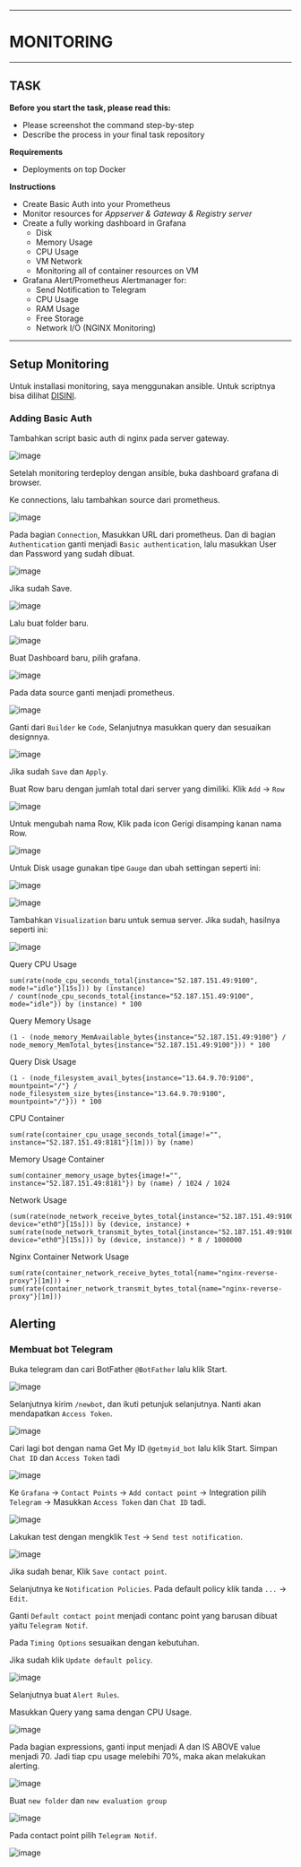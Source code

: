 -----
# **MONITORING**
-----

## TASK

**Before you start the task, please read this:**
- Please screenshot the command step-by-step
- Describe the process in your final task repository

**Requirements**
- Deployments on top Docker

**Instructions**
- Create Basic Auth into your Prometheus
- Monitor resources for *Appserver & Gateway & Registry server*
- Create a fully working dashboard in Grafana
  - Disk
  - Memory Usage
  - CPU Usage
  - VM Network
  - Monitoring all of container resources on VM
- Grafana Alert/Prometheus Alertmanager for:
  - Send Notification to Telegram
  - CPU Usage
  - RAM Usage
  - Free Storage
  - Network I/O (NGINX Monitoring)


-----

## Setup Monitoring

Untuk installasi monitoring, saya menggunakan ansible. Untuk scriptnya bisa dilihat [DISINI](https://github.com/fadil05me/devops20-dumbways-AhmadFadillah/blob/main/stage2/final-task/ansible/4install_mon.yaml).


### **Adding Basic Auth**

Tambahkan script basic auth di nginx pada server gateway.

![image](https://github.com/fadil05me/devops20-dumbways-AhmadFadillah/assets/45775729/ca7d81cb-ef7a-41c8-b6a6-e1b991fc9c7b)


Setelah monitoring terdeploy dengan ansible, buka dashboard grafana di browser.

Ke connections, lalu tambahkan source dari prometheus.



![image](https://github.com/fadil05me/devops20-dumbways-AhmadFadillah/assets/45775729/ec821881-dab4-4b2e-9c45-81f30bb16fa9)



Pada bagian ```Connection```, Masukkan URL dari prometheus. Dan di bagian ```Authentication``` ganti menjadi ```Basic authentication```, lalu masukkan User dan Password yang sudah dibuat.



![image](https://github.com/fadil05me/devops20-dumbways-AhmadFadillah/assets/45775729/e98b8e23-57aa-459e-a90f-e74b176b8053)




Jika sudah Save.



![image](https://github.com/fadil05me/devops20-dumbways-AhmadFadillah/assets/45775729/ea77b30a-3eae-496c-8c32-edd2f9a87a88)


Lalu buat folder baru.



![image](https://github.com/fadil05me/devops20-dumbways-AhmadFadillah/assets/45775729/e2e18f50-18f9-49e1-b066-f7317bb7533f)


Buat Dashboard baru, pilih grafana.



![image](https://github.com/fadil05me/devops20-dumbways-AhmadFadillah/assets/45775729/73e5087c-e1db-4c30-be86-03e5fab86070)


Pada data source ganti menjadi prometheus.



![image](https://github.com/fadil05me/devops20-dumbways-AhmadFadillah/assets/45775729/6be88166-38a7-4c71-8e8b-1d092b351f9c)


Ganti dari ```Builder``` ke ```Code```, Selanjutnya masukkan query dan sesuaikan designnya.



![image](https://github.com/fadil05me/devops20-dumbways-AhmadFadillah/assets/45775729/693211b3-077c-4781-8668-0dabba72fd35)


Jika sudah ```Save``` dan ```Apply```.


Buat Row baru dengan jumlah total dari server yang dimiliki. Klik ```Add``` -> ```Row```


![image](https://github.com/fadil05me/devops20-dumbways-AhmadFadillah/assets/45775729/22380f81-27d3-43b4-9d10-d40efd457793)


Untuk mengubah nama Row, Klik pada icon Gerigi disamping kanan nama Row.


![image](https://github.com/fadil05me/devops20-dumbways-AhmadFadillah/assets/45775729/e6c4675c-d6d2-4b91-9048-970ea1d2327d)


Untuk Disk usage gunakan tipe ```Gauge``` dan ubah settingan seperti ini:

![image](https://github.com/fadil05me/devops20-dumbways-AhmadFadillah/assets/45775729/ed9842db-5fed-4dba-93fe-28881f12b892)

![image](https://github.com/fadil05me/devops20-dumbways-AhmadFadillah/assets/45775729/5c65bd0a-c022-4a9e-9382-1ac37b7c23ab)



Tambahkan ```Visualization``` baru untuk semua server. Jika sudah, hasilnya seperti ini:


![image](https://github.com/fadil05me/devops20-dumbways-AhmadFadillah/assets/45775729/bbcea647-55bd-463a-83e5-33d9ebc7bd0e)



Query CPU Usage
```
sum(rate(node_cpu_seconds_total{instance="52.187.151.49:9100", mode!="idle"}[15s])) by (instance)
/ count(node_cpu_seconds_total{instance="52.187.151.49:9100", mode="idle"}) by (instance) * 100
```

Query Memory Usage
```
(1 - (node_memory_MemAvailable_bytes{instance="52.187.151.49:9100"} / node_memory_MemTotal_bytes{instance="52.187.151.49:9100"})) * 100
```

Query Disk Usage
```
(1 - (node_filesystem_avail_bytes{instance="13.64.9.70:9100", mountpoint="/"} / node_filesystem_size_bytes{instance="13.64.9.70:9100", mountpoint="/"})) * 100
```

CPU Container
```
sum(rate(container_cpu_usage_seconds_total{image!="", instance="52.187.151.49:8181"}[1m])) by (name)
```

Memory Usage Container
```
sum(container_memory_usage_bytes{image!="", instance="52.187.151.49:8181"}) by (name) / 1024 / 1024
```

Network Usage
```
(sum(rate(node_network_receive_bytes_total{instance="52.187.151.49:9100", device="eth0"}[15s])) by (device, instance) + sum(rate(node_network_transmit_bytes_total{instance="52.187.151.49:9100", device="eth0"}[15s])) by (device, instance)) * 8 / 1000000
```

Nginx Container Network Usage
```
sum(rate(container_network_receive_bytes_total{name="nginx-reverse-proxy"}[1m])) + sum(rate(container_network_transmit_bytes_total{name="nginx-reverse-proxy"}[1m]))
```


## Alerting

### Membuat bot Telegram

Buka telegram dan cari BotFather ```@BotFather``` lalu klik Start.


![image](https://github.com/fadil05me/devops20-dumbways-AhmadFadillah/assets/45775729/3263d337-ae9e-4afa-aaa4-99624f99a637)


Selanjutnya kirim ```/newbot```, dan ikuti petunjuk selanjutnya. Nanti akan mendapatkan ```Access Token```.


![image](https://github.com/fadil05me/devops20-dumbways-AhmadFadillah/assets/45775729/3e51d244-f98e-49d9-ad6b-1dc0c8a77efe)


Cari lagi bot dengan nama Get My ID ```@getmyid_bot``` lalu klik Start. Simpan ```Chat ID``` dan ```Access Token``` tadi


![image](https://github.com/fadil05me/devops20-dumbways-AhmadFadillah/assets/45775729/f174bbd5-46d5-4da3-975c-c8e6025efe8f)


Ke ```Grafana``` -> ```Contact Points``` -> ```Add contact point``` -> Integration pilih ```Telegram``` -> Masukkan ```Access Token``` dan ```Chat ID``` tadi.


![image](https://github.com/fadil05me/devops20-dumbways-AhmadFadillah/assets/45775729/1d289a2a-f135-49a0-819c-a8196a917849)


Lakukan test dengan mengklik ```Test``` -> ```Send test notification```.


![image](https://github.com/fadil05me/devops20-dumbways-AhmadFadillah/assets/45775729/d80aa0e9-a048-46fb-ae81-1ee511fbc1cc)


Jika sudah benar, Klik ```Save contact point```.


Selanjutnya ke ```Notification Policies```. Pada default policy klik tanda ```...``` -> ```Edit```.


Ganti ```Default contact point``` menjadi contanc point yang barusan dibuat yaitu ```Telegram Notif```.


Pada ```Timing Options``` sesuaikan dengan kebutuhan.


Jika sudah klik ```Update default policy```.


![image](https://github.com/fadil05me/devops20-dumbways-AhmadFadillah/assets/45775729/bc6f7878-7a5a-4654-8f02-4c7d4107210f)



Selanjutnya buat ```Alert Rules```.


Masukkan Query yang sama dengan CPU Usage.


![image](https://github.com/fadil05me/devops20-dumbways-AhmadFadillah/assets/45775729/6c2da929-7b9e-48b5-880f-055245f823fe)



Pada bagian expressions, ganti input menjadi A dan IS ABOVE value menjadi 70. Jadi tiap cpu usage melebihi 70%, maka akan melakukan alerting.


![image](https://github.com/fadil05me/devops20-dumbways-AhmadFadillah/assets/45775729/671c1cf8-fe59-45e6-9eb6-c5b6b3e5bbe0)


Buat ```new folder``` dan ```new evaluation group```


![image](https://github.com/fadil05me/devops20-dumbways-AhmadFadillah/assets/45775729/d1a58a5b-a88c-444e-bfe4-cab5f475319e)


Pada contact point pilih ```Telegram Notif```.


![image](https://github.com/fadil05me/devops20-dumbways-AhmadFadillah/assets/45775729/28905928-3bdb-45fb-827e-aa48c0aa88a8)

